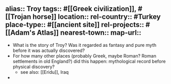 alias:: Troy
tags:: #[[Greek civilization]], #[[Trojan horse]]
location::
rel-country:: #Turkey
place-type:: #[[ancient site]]
rel-projects:: #[[Adam's Atlas]]
nearest-town::
map-url::
-
- What is the story of Troy? Was it regarded as fantasy and pure myth before it was actually discovered?
- For how many other places (probably Greek, maybe Roman? Roman settlements in old England?) did this happen: mythological record before physical discovery?
	- see also: [[Eridu]], Iraq
-
